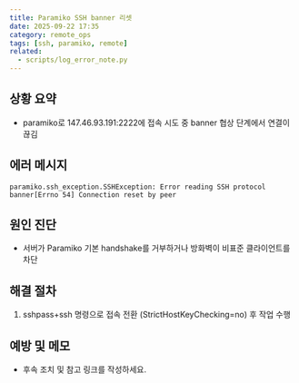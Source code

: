 ```yaml
---
title: Paramiko SSH banner 리셋
date: 2025-09-22 17:35
category: remote_ops
tags: [ssh, paramiko, remote]
related:
  - scripts/log_error_note.py
---
```


## 상황 요약
- paramiko로 147.46.93.191:2222에 접속 시도 중 banner 협상 단계에서 연결이 끊김

## 에러 메시지
```
paramiko.ssh_exception.SSHException: Error reading SSH protocol banner[Errno 54] Connection reset by peer
```

## 원인 진단
- 서버가 Paramiko 기본 handshake를 거부하거나 방화벽이 비표준 클라이언트를 차단

## 해결 절차
1. sshpass+ssh 명령으로 접속 전환 (StrictHostKeyChecking=no) 후 작업 수행

## 예방 및 메모
- 후속 조치 및 참고 링크를 작성하세요.
